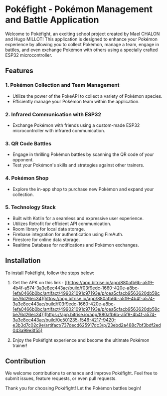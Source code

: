 # Pokéfight - Pokémon Management and Battle Application

Welcome to Pokéfight, an exciting school project created by Mael CHALON and Hugo MILLOT! This application is designed to enhance your Pokémon experience by allowing you to collect Pokémon, manage a team, engage in battles, and even exchange Pokémon with others using a specially crafted ESP32 microcontroller.

## Features

### 1. Pokémon Collection and Team Management
- Utilize the power of the PokeAPI to collect a variety of Pokémon species.
- Efficiently manage your Pokémon team within the application.

### 2. Infrared Communication with ESP32
- Exchange Pokémon with friends using a custom-made ESP32 microcontroller with infrared communication.

### 3. QR Code Battles
- Engage in thrilling Pokémon battles by scanning the QR code of your opponent.
- Test your Pokémon's skills and strategies against other trainers.

### 4. Pokémon Shop
- Explore the in-app shop to purchase new Pokémon and expand your collection.

### 5. Technology Stack
- Built with Kotlin for a seamless and expressive user experience.
- Utilizes Retrofit for efficient API communication.
- Room library for local data storage.
- Firebase integration for authentication using FireAuth.
- Firestore for online data storage.
- Realtime Database for notifications and Pokémon exchanges.

## Installation

To install Pokéfight, follow the steps below:

1. Get the APK on this link : [[https://app.bitrise.io/app/880afb6b-a5f9-4b4f-a574-3a3e8ec443ac/build/f03f9edc-1660-420e-a8bc-1efa0466b0bc/artifact/499021091c97193e/p/cea5cfacb9563620db58cbe76d26ec34](https://app.bitrise.io/app/880afb6b-a5f9-4b4f-a574-3a3e8ec443ac/build/f03f9edc-1660-420e-a8bc-1efa0466b0bc/artifact/499021091c97193e/p/cea5cfacb9563620db58cbe76d26ec34)](https://app.bitrise.io/app/880afb6b-a5f9-4b4f-a574-3a3e8ec443ac/build/0e501235-f546-4217-9420-e3b3d7c02c9e/artifact/737decd625917dc3/p/23ebd2a488c7bf3bdf2ed043a99e3f55)

2. Enjoy the Pokéfight experience and become the ultimate Pokémon trainer!

## Contribution

We welcome contributions to enhance and improve Pokéfight. Feel free to submit issues, feature requests, or even pull requests.

Thank you for choosing Pokéfight! Let the Pokémon battles begin!
